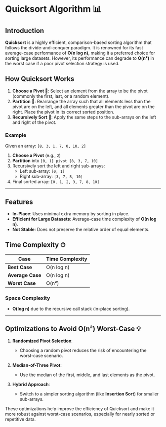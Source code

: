 # Quicksort Algorithm 📊

## Introduction
**Quicksort** is a highly efficient, comparison-based sorting algorithm that follows the divide-and-conquer paradigm. It is renowned for its fast average-case performance of **O(n log n)**, making it a preferred choice for sorting large datasets. However, its performance can degrade to **O(n²)** in the worst case if a poor pivot selection strategy is used.

## How Quicksort Works
1. **Choose a Pivot 🎯**: Select an element from the array to be the pivot (commonly the first, last, or a random element).
2. **Partition** 🔄: Rearrange the array such that all elements less than the pivot are on the left, and all elements greater than the pivot are on the right. Place the pivot in its correct sorted position.
3. **Recursively Sort** 🔁: Apply the same steps to the sub-arrays on the left and right of the pivot.

### Example
Given an array: `[8, 3, 1, 7, 0, 10, 2]`

1. **Choose a Pivot** (e.g., `2`)
2. **Partition** into `[0, 1] pivot [8, 3, 7, 10]`
3. Recursively sort the left and right sub-arrays:
   - Left sub-array: `[0, 1]`
   - Right sub-array: `[3, 7, 8, 10]`
4. Final sorted array: `[0, 1, 2, 3, 7, 8, 10]`

---

## Features
- **In-Place**: Uses minimal extra memory by sorting in place.
- **Efficient for Large Datasets**: Average-case time complexity of **O(n log n)**.
- **Not Stable**: Does not preserve the relative order of equal elements.

## Time Complexity ⏱
| Case            | Time Complexity |
|-----------------|-----------------|
| **Best Case**   | O(n log n)      |
| **Average Case**| O(n log n)      |
| **Worst Case**  | O(n²)           |

### Space Complexity
- **O(log n)** due to the recursive call stack (in-place sorting).

---

## Optimizations to Avoid O(n²) Worst-Case 💡
1. **Randomized Pivot Selection**:
   - Choosing a random pivot reduces the risk of encountering the worst-case scenario.
  
2. **Median-of-Three Pivot**:
   - Use the median of the first, middle, and last elements as the pivot.

3. **Hybrid Approach**:
   - Switch to a simpler sorting algorithm (like **Insertion Sort**) for smaller sub-arrays.

These optimizations help improve the efficiency of Quicksort and make it more robust against worst-case scenarios, especially for nearly sorted or repetitive data.
